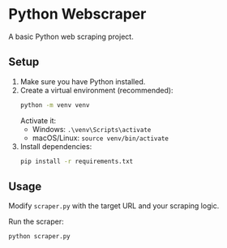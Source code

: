 # Python Webscraper

A basic Python web scraping project.

## Setup

1.  Make sure you have Python installed.
2.  Create a virtual environment (recommended):
    ```bash
    python -m venv venv
    ```
    Activate it:
    - Windows: `.\venv\Scripts\activate`
    - macOS/Linux: `source venv/bin/activate`
3.  Install dependencies:
    ```bash
    pip install -r requirements.txt
    ```

## Usage

Modify `scraper.py` with the target URL and your scraping logic.

Run the scraper:
```bash
python scraper.py
```

